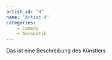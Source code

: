```yaml
---
artist_id: "4"
name: "Artist 4"
categories:
    - Comedy
    - Akrobatik
---
```

Das ist eine Beschreibung des Künstlers
